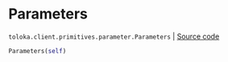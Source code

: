 # Parameters
`toloka.client.primitives.parameter.Parameters` | [Source code](https://github.com/Toloka/toloka-kit/blob/v1.1.3/src/client/primitives/parameter.py#L4)

```python
Parameters(self)
```


